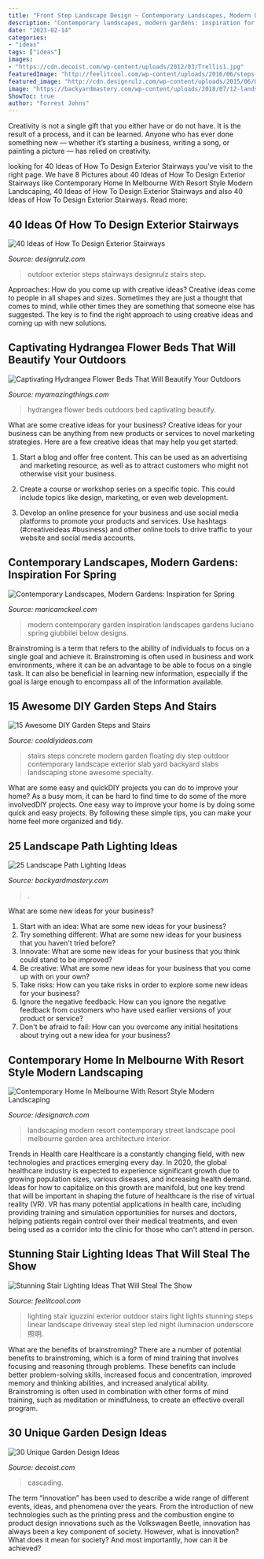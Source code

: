 ```yaml
---
title: "Front Step Landscape Design ~ Contemporary Landscapes, Modern Gardens: Inspiration For Spring"
description: "Contemporary landscapes, modern gardens: inspiration for spring"
date: "2023-02-14"
categories:
- "ideas"
tags: ["ideas"]
images:
- "https://cdn.decoist.com/wp-content/uploads/2012/03/Trellis1.jpg"
featuredImage: "http://feelitcool.com/wp-content/uploads/2016/06/steps-lighting-ideas4.jpg"
featured_image: "http://cdn.designrulz.com/wp-content/uploads/2015/06/OUTDOOR-STEPS-DESIGNRULZ-18.jpg"
image: "https://backyardmastery.com/wp-content/uploads/2018/07/12-landscape-path-lighting.jpg"
ShowToc: true
author: "Forrest Johns"
---
```



Creativity is not a single gift that you either have or do not have. It is the result of a process, and it can be learned. Anyone who has ever done something new — whether it’s starting a business, writing a song, or painting a picture — has relied on creativity.

	

		
looking for 40 Ideas of How To Design Exterior Stairways you've visit to the right page. We have 8 Pictures about 40 Ideas of How To Design Exterior Stairways like Contemporary Home In Melbourne With Resort Style Modern Landscaping, 40 Ideas of How To Design Exterior Stairways and also 40 Ideas of How To Design Exterior Stairways. Read more:
		
    
## 40 Ideas Of How To Design Exterior Stairways

<img loading=lazy src="http://cdn.designrulz.com/wp-content/uploads/2015/06/OUTDOOR-STEPS-DESIGNRULZ-18.jpg" onerror="this.onerror=null;this.src='https://tse3.mm.bing.net/th?id=OIP.fA9RRZwDBRGer9oqW4Xa4AHaLH&amp;pid=15.1';" alt="40 Ideas of How To Design Exterior Stairways">

_Source: designrulz.com_

>outdoor exterior steps stairways designrulz stairs step. 

	

Approaches: How do you come up with creative ideas?
Creative ideas come to people in all shapes and sizes. Sometimes they are just a thought that comes to mind, while other times they are something that someone else has suggested. The key is to find the right approach to using creative ideas and coming up with new solutions.

    
## Captivating Hydrangea Flower Beds That Will Beautify Your Outdoors

<img loading=lazy src="https://myamazingthings.com/wp-content/uploads/2017/04/outdoors.png" onerror="this.onerror=null;this.src='https://tse1.mm.bing.net/th?id=OIP.9K2sNem8sGW3adn9uqeXSgHaLB&amp;pid=15.1';" alt="Captivating Hydrangea Flower Beds That Will Beautify Your Outdoors">

_Source: myamazingthings.com_

>hydrangea flower beds outdoors bed captivating beautify. 

	

What are some creative ideas for your business?
Creative ideas for your business can be anything from new products or services to novel marketing strategies. Here are a few creative ideas that may help you get started:
1. Start a blog and offer free content. This can be used as an advertising and marketing resource, as well as to attract customers who might not otherwise visit your business.

2. Create a course or workshop series on a specific topic. This could include topics like design, marketing, or even web development.

3. Develop an online presence for your business and use social media platforms to promote your products and services. Use hashtags (#creativeideas #business) and other online tools to drive traffic to your website and social media accounts.


    
## Contemporary Landscapes, Modern Gardens: Inspiration For Spring

<img loading=lazy src="http://maricamckeel.com/wp-content/uploads/2015/03/luciano-giubbilei3-652x1024.jpg" onerror="this.onerror=null;this.src='https://tse3.mm.bing.net/th?id=OIP.NHTgi1CtU5kTNsBTv4GY5gHaLo&amp;pid=15.1';" alt="Contemporary Landscapes, Modern Gardens: Inspiration for Spring">

_Source: maricamckeel.com_

>modern contemporary garden inspiration landscapes gardens luciano spring giubbilei below designs. 

	

Brainstroming is a term that refers to the ability of individuals to focus on a single goal and achieve it. Brainstroming is often used in business and work environments, where it can be an advantage to be able to focus on a single task. It can also be beneficial in learning new information, especially if the goal is large enough to encompass all of the information available.

    
## 15 Awesome DIY Garden Steps And Stairs

<img loading=lazy src="http://cooldiyideas.com/wp-content/uploads/2015/07/Floating-Concrete-Stairs.jpg" onerror="this.onerror=null;this.src='https://tse4.mm.bing.net/th?id=OIP.8P0_a9XgTXaQwYbPmPqahAHaLG&amp;pid=15.1';" alt="15 Awesome DIY Garden Steps and Stairs">

_Source: cooldiyideas.com_

>stairs steps concrete modern garden floating diy step outdoor contemporary landscape exterior slab yard backyard slabs landscaping stone awesome specialty. 

	

What are some easy and quickDIY projects you can do to improve your home?
As a busy mom, it can be hard to find time to do some of the more involvedDIY projects. One easy way to improve your home is by doing some quick and easy projects. By following these simple tips, you can make your home feel more organized and tidy.

    
## 25 Landscape Path Lighting Ideas

<img loading=lazy src="https://backyardmastery.com/wp-content/uploads/2018/07/12-landscape-path-lighting.jpg" onerror="this.onerror=null;this.src='https://tse4.mm.bing.net/th?id=OIP.5VplijFXo_IVi0P1tBC6kQHaLI&amp;pid=15.1';" alt="25 Landscape Path Lighting Ideas">

_Source: backyardmastery.com_

>. 

	

What are some new ideas for your business?
1. Start with an idea: What are some new ideas for your business? 
2. Try something different: What are some new ideas for your business that you haven't tried before? 
3. Innovate: What are some new ideas for your business that you think could stand to be improved? 
4. Be creative: What are some new ideas for your business that you come up with on your own? 
5. Take risks: How can you take risks in order to explore some new ideas for your business? 
6. Ignore the negative feedback: How can you ignore the negative feedback from customers who have used earlier versions of your product or service? 
7. Don't be afraid to fail: How can you overcome any initial hesitations about trying out a new idea for your business?

    
## Contemporary Home In Melbourne With Resort Style Modern Landscaping

<img loading=lazy src="https://www.idesignarch.com/wp-content/uploads/Burgess-Street-Landscaping_9.jpg" onerror="this.onerror=null;this.src='https://tse4.mm.bing.net/th?id=OIP.ujFzsQFKYRhPzEeI6MTlXgHaLG&amp;pid=15.1';" alt="Contemporary Home In Melbourne With Resort Style Modern Landscaping">

_Source: idesignarch.com_

>landscaping modern resort contemporary street landscape pool melbourne garden area architecture interior. 

	

Trends in Health care
Healthcare is a constantly changing field, with new technologies and practices emerging every day.  In 2020, the global healthcare industry is expected to experience significant growth due to growing population sizes, various diseases, and increasing health demand. Ideas for how to capitalize on this growth are manifold, but one key trend that will be important in shaping the future of healthcare is the rise of virtual reality (VR). VR has many potential applications in health care, including providing training and simulation opportunities for nurses and doctors, helping patients regain control over their medical treatments, and even being used as a corridor into the clinic for those who can't attend in person.

    
## Stunning Stair Lighting Ideas That Will Steal The Show

<img loading=lazy src="http://feelitcool.com/wp-content/uploads/2016/06/steps-lighting-ideas4.jpg" onerror="this.onerror=null;this.src='https://tse1.mm.bing.net/th?id=OIP.MpIX9AS9X-Je5DTtn141DQAAAA&amp;pid=15.1';" alt="Stunning Stair Lighting Ideas That Will Steal The Show">

_Source: feelitcool.com_

>lighting stair iguzzini exterior outdoor stairs light lights stunning steps linear landscape driveway steal step led night iluminacion underscore 照明. 

	

What are the benefits of brainstroming?
There are a number of potential benefits to brainstroming, which is a form of mind training that involves focusing and reasoning through problems. These benefits can include better problem-solving skills, increased focus and concentration, improved memory and thinking abilities, and increased analytical ability. Brainstroming is often used in combination with other forms of mind training, such as meditation or mindfulness, to create an effective overall program.

    
## 30 Unique Garden Design Ideas

<img loading=lazy src="https://cdn.decoist.com/wp-content/uploads/2012/03/Trellis1.jpg" onerror="this.onerror=null;this.src='https://tse3.mm.bing.net/th?id=OIP.pLCOuQ99-Dq77DwQTmKJqAHaJ4&amp;pid=15.1';" alt="30 Unique Garden Design Ideas">

_Source: decoist.com_

>cascading. 

	

The term “innovation” has been used to describe a wide range of different events, ideas, and phenomena over the years. From the introduction of new technologies such as the printing press and the combustion engine to product design innovations such as the Volkswagen Beetle, innovation has always been a key component of society. However, what is innovation? What does it mean for society? And most importantly, how can it be achieved?

